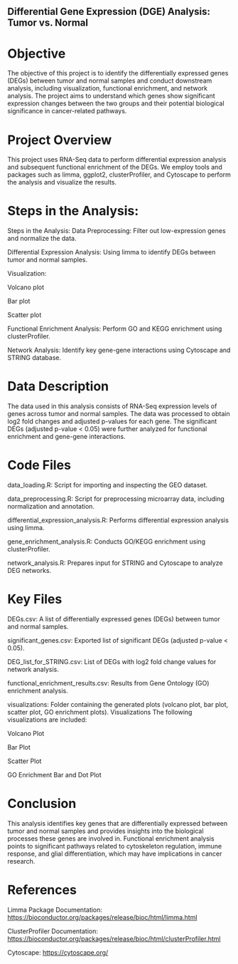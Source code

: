 ## Differential Gene Expression (DGE) Analysis: Tumor vs. Normal
# Objective
The objective of this project is to identify the differentially expressed genes (DEGs) between tumor and normal samples and conduct downstream analysis, including visualization, functional enrichment, and network analysis. The project aims to understand which genes show significant expression changes between the two groups and their potential biological significance in cancer-related pathways.
# Project Overview
This project uses RNA-Seq data to perform differential expression analysis and subsequent functional enrichment of the DEGs. We employ tools and packages such as limma, ggplot2, clusterProfiler, and Cytoscape to perform the analysis and visualize the results.
# Steps in the Analysis:
Steps in the Analysis:
Data Preprocessing: Filter out low-expression genes and normalize the data.

Differential Expression Analysis: Using limma to identify DEGs between tumor and normal samples.

Visualization:

Volcano plot

Bar plot

Scatter plot

Functional Enrichment Analysis: Perform GO and KEGG enrichment using clusterProfiler.

Network Analysis: Identify key gene-gene interactions using Cytoscape and STRING database.
# Data Description
The data used in this analysis consists of RNA-Seq expression levels of genes across tumor and normal samples. The data was processed to obtain log2 fold changes and adjusted p-values for each gene. The significant DEGs (adjusted p-value < 0.05) were further analyzed for functional enrichment and gene-gene interactions.
# Code Files
data_loading.R: Script for importing and inspecting the GEO dataset.

data_preprocessing.R: Script for preprocessing microarray data, including normalization and annotation.

differential_expression_analysis.R: Performs differential expression analysis using limma.

gene_enrichment_analysis.R: Conducts GO/KEGG enrichment using clusterProfiler.

network_analysis.R: Prepares input for STRING and Cytoscape to analyze DEG networks.
# Key Files
DEGs.csv: A list of differentially expressed genes (DEGs) between tumor and normal samples.

significant_genes.csv: Exported list of significant DEGs (adjusted p-value < 0.05).

DEG_list_for_STRING.csv: List of DEGs with log2 fold change values for network analysis.

functional_enrichment_results.csv: Results from Gene Ontology (GO) enrichment analysis.

visualizations: Folder containing the generated plots (volcano plot, bar plot, scatter plot, GO enrichment plots).
Visualizations
The following visualizations are included:

Volcano Plot

Bar Plot

Scatter Plot

GO Enrichment Bar and Dot Plot
# Conclusion
This analysis identifies key genes that are differentially expressed between tumor and normal samples and provides insights into the biological processes these genes are involved in. Functional enrichment analysis points to significant pathways related to cytoskeleton regulation, immune response, and glial differentiation, which may have implications in cancer research.
# References
Limma Package Documentation: https://bioconductor.org/packages/release/bioc/html/limma.html

ClusterProfiler Documentation: https://bioconductor.org/packages/release/bioc/html/clusterProfiler.html

Cytoscape: https://cytoscape.org/

